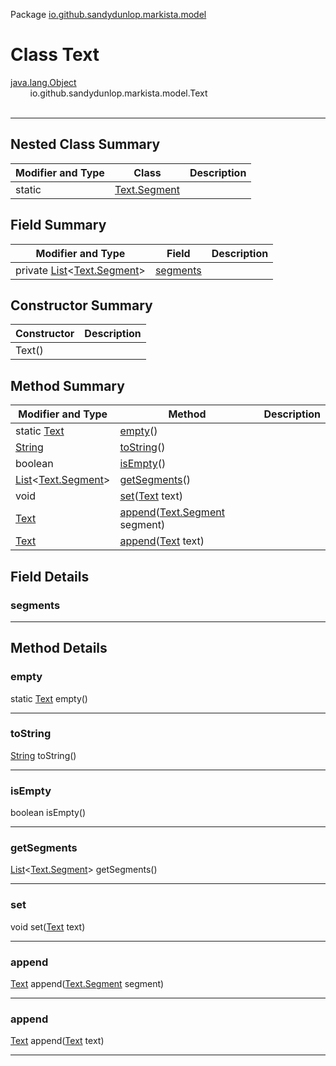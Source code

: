 Package [io.github.sandydunlop.markista.model](index.md)

# Class Text
[java.lang.Object](https://docs.oracle.com/en/java/javase/24/docs/api/java.base/java/lang/Object.html)<br/>
&nbsp;&nbsp;&nbsp;&nbsp;&nbsp;&nbsp;&nbsp;&nbsp;io.github.sandydunlop.markista.model.Text<br/>
<br/>

----


## Nested Class Summary

| Modifier and Type | Class                           | Description |
|-------------------|---------------------------------|-------------|
| static            | [Text.Segment](Text.Segment.md) |             |

## Field Summary

| Modifier and Type                                                                                                                       | Field                 | Description |
|-----------------------------------------------------------------------------------------------------------------------------------------|-----------------------|-------------|
| private [List](https://docs.oracle.com/en/java/javase/24/docs/api/java.base/java/util/List.html)&lt;[Text.Segment](Text.Segment.md)&gt; | [segments](#segments) |             |

## Constructor Summary

| Constructor | Description |
|-------------|-------------|
| Text()      |             |

## Method Summary

| Modifier and Type                                                                                                               | Method                                                     | Description |
|---------------------------------------------------------------------------------------------------------------------------------|------------------------------------------------------------|-------------|
| static [Text](Text.md)                                                                                                          | [empty](#empty)()                                          |             |
| [String](https://docs.oracle.com/en/java/javase/24/docs/api/java.base/java/lang/String.html)                                    | [toString](#tostring)()                                    |             |
| boolean                                                                                                                         | [isEmpty](#isempty)()                                      |             |
| [List](https://docs.oracle.com/en/java/javase/24/docs/api/java.base/java/util/List.html)&lt;[Text.Segment](Text.Segment.md)&gt; | [getSegments](#getsegments)()                              |             |
| void                                                                                                                            | [set](#set)([Text](Text.md) text)                          |             |
| [Text](Text.md)                                                                                                                 | [append](#append)([Text.Segment](Text.Segment.md) segment) |             |
| [Text](Text.md)                                                                                                                 | [append](#append)([Text](Text.md) text)                    |             |

## Field Details

### segments




---


## Method Details

### empty

static [Text](Text.md) empty()




---

### toString

[String](https://docs.oracle.com/en/java/javase/24/docs/api/java.base/java/lang/String.html) toString()




---

### isEmpty

boolean isEmpty()




---

### getSegments

[List](https://docs.oracle.com/en/java/javase/24/docs/api/java.base/java/util/List.html)&lt;[Text.Segment](Text.Segment.md)&gt; getSegments()




---

### set

void set([Text](Text.md) text)




---

### append

[Text](Text.md) append([Text.Segment](Text.Segment.md) segment)




---

### append

[Text](Text.md) append([Text](Text.md) text)




---

